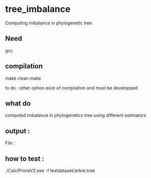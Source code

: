 # tree_imbalance
Computing imbalance in phylogenetic tree

## Need 
gcc

## compilation 
make clean
make

to do : other option exist of compilation and must be developped
## what do
computed imbalance in phylogenetics tree using different estimators

## output :
File :


## how to test :
./CalcIPrimeV2.exe -f testdataset/arbre.tree
